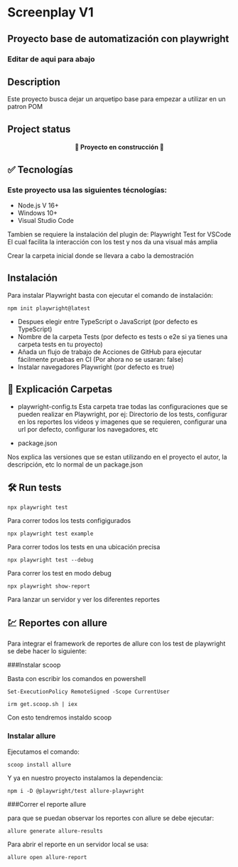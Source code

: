 # Screenplay V1


## Proyecto base de automatización con playwright
 

### Editar de aqui para abajo

## Description
Este proyecto busca dejar un arquetipo base para empezar a utilizar en un patron POM

## Project status
<h4 align="center"> 🚧 Proyecto en construcción 🚧 </h4> 


## ✅ Tecnologías
### Este proyecto usa las siguientes técnologías:
- Node.js V 16+
- Windows 10+
- Visual Studio Code

Tambien se requiere la instalación del plugin de:
Playwright Test for VSCode
El cual facilita la interacción con los test y nos da una visual más amplia

Crear la carpeta inicial donde se llevara a cabo la demostración
## Instalación
Para instalar Playwright basta con ejecutar el comando de instalación:

```
npm init playwright@latest
```

- Despues elegir entre TypeScript o JavaScript (por defecto es TypeScript)
- Nombre de la carpeta Tests (por defecto es tests o e2e si ya tienes una carpeta tests en tu proyecto)
- Añada un flujo de trabajo de Acciones de GitHub para ejecutar fácilmente pruebas en CI (Por ahora no se usaran: false)
- Instalar navegadores Playwright (por defecto es true)

## 📁 Explicación Carpetas

- playwright-config.ts
Esta carpeta trae todas las configuraciones que se pueden realizar en Playwright, por ej: Directorio de los tests, configurar en los reportes los videos y imagenes que se requieren, configurar una url por defecto, configurar los navegadores, etc

- package.json

Nos explica las versiones que se estan utilizando en el proyecto
el autor, la descripción, etc lo normal de un package.json




##  🛠️ Run tests
```
npx playwright test 
```
Para correr todos los tests configigurados
```
npx playwright test example
```
Para correr todos los tests en una ubicación precisa
```
npx playwright test --debug
```
Para correr los test en modo debug

```
npx playwright show-report
```
Para lanzar un servidor y ver los diferentes reportes

##  💹 Reportes con allure

Para integrar el framework de reportes de allure con los test de playwright se debe hacer lo siguiente:

###Instalar scoop

Basta con escribir los comandos en powershell
```
Set-ExecutionPolicy RemoteSigned -Scope CurrentUser
```
```
irm get.scoop.sh | iex
```

Con esto tendremos instaldo scoop

### Instalar allure
Ejecutamos el comando:
```
scoop install allure
```

Y ya en nuestro proyecto instalamos la dependencia:
```
npm i -D @playwright/test allure-playwright
```


###Correr el reporte allure

para que se puedan observar los reportes con allure se debe ejecutar:
```
allure generate allure-results
```
Para abrir el reporte en un servidor local se usa:
```
allure open allure-report
```
